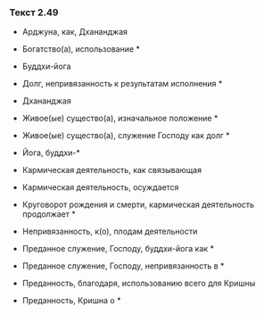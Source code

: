 ### Текст 2.49

- Арджуна, как, Дхананджая

- Богатство(а), использование *

- Буддхи-йога

- Долг, непривязанность к результатам исполнения *

- Дхананджая

- Живое(ые) существо(а), изначальное положение *

- Живое(ые) существо(а), служение Господу как долг *

- Йога, буддхи-*

- Кармическая деятельность, как связывающая

- Кармическая деятельность, осуждается

- Круговорот рождения и смерти, кармическая деятельность продолжает *

- Непривязанность, к(о), плодам деятельности

- Преданное служение, Господу, буддхи-йога как *

- Преданное служение, Господу, непривязанность в *

- Преданность, благодаря, использованию всего для Кришны

- Преданность, Кришна о *
	
